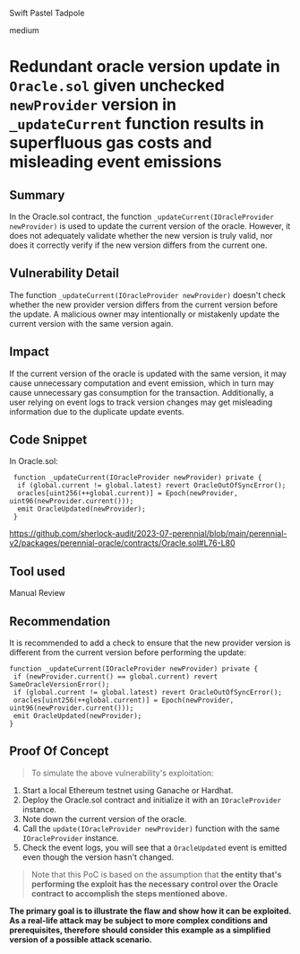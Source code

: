 Swift Pastel Tadpole

medium

# Redundant oracle version update in `Oracle.sol` given unchecked `newProvider` version in `_updateCurrent` function results in superfluous gas costs and misleading event emissions
## Summary

In the Oracle.sol contract, the function `_updateCurrent(IOracleProvider newProvider)` is used to update the current version of the oracle. However, it does not adequately validate whether the new version is truly valid, nor does it correctly verify if the new version differs from the current one.

## Vulnerability Detail

The function `_updateCurrent(IOracleProvider newProvider)` doesn't check whether the new provider version differs from the current version before the update. A malicious owner may intentionally or mistakenly update the current version with the same version again.

## Impact

If the current version of the oracle is updated with the same version, it may cause unnecessary computation and event emission, which in turn may cause unnecessary gas consumption for the transaction. Additionally, a user relying on event logs to track version changes may get misleading information due to the duplicate update events.

## Code Snippet

In Oracle.sol:

```solidity
 function _updateCurrent(IOracleProvider newProvider) private {
  if (global.current != global.latest) revert OracleOutOfSyncError();
  oracles[uint256(++global.current)] = Epoch(newProvider, uint96(newProvider.current()));
  emit OracleUpdated(newProvider);
 }
```

https://github.com/sherlock-audit/2023-07-perennial/blob/main/perennial-v2/packages/perennial-oracle/contracts/Oracle.sol#L76-L80

## Tool used

Manual Review

## Recommendation

It is recommended to add a check to ensure that the new provider version is different from the current version before performing the update:

```solidity
function _updateCurrent(IOracleProvider newProvider) private {
 if (newProvider.current() == global.current) revert SameOracleVersionError();
 if (global.current != global.latest) revert OracleOutOfSyncError();
 oracles[uint256(++global.current)] = Epoch(newProvider, uint96(newProvider.current()));
 emit OracleUpdated(newProvider);
}
```

## Proof Of Concept

> To simulate the above vulnerability's exploitation:

1. Start a local Ethereum testnet using Ganache or Hardhat.
2. Deploy the Oracle.sol contract and initialize it with an `IOracleProvider` instance.
3. Note down the current version of the oracle.
4. Call the `update(IOracleProvider newProvider)` function with the same `IOracleProvider` instance.
5. Check the event logs, you will see that a `OracleUpdated` event is emitted even though the version hasn't changed. 

> Note that this PoC is based on the assumption that **the entity that's performing the exploit has the necessary control over the Oracle contract to accomplish the steps mentioned above.** 

**The primary goal is to illustrate the flaw and show how it can be exploited. As a real-life attack may be subject to more complex conditions and prerequisites, therefore should consider this example as a simplified version of a possible attack scenario.**